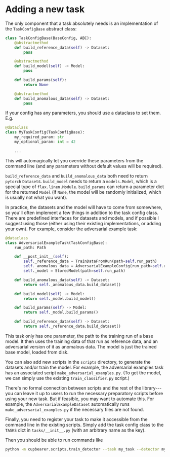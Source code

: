 # Adding a new task

The only component that a task absolutely needs is an implementation of the
`TaskConfigBase` abstract class:
```python
class TaskConfigBase(BaseConfig, ABC):
    @abstractmethod
    def build_reference_data(self) -> Dataset:
        pass

    @abstractmethod
    def build_model(self) -> Model:
        pass

    def build_params(self):
        return None

    @abstractmethod
    def build_anomalous_data(self) -> Dataset:
        pass
```
If your config has any parameters, you should use a dataclass to set them. E.g.
```python
@dataclass
class MyTaskConfig(TaskConfigBase):
    my_required_param: str
    my_optional_param: int = 42

    ...
```
This will automagically let you override these parameters from the command line
(and any parameters without default values will be required).

`build_reference_data` and `build_anomalous_data` both need to return `pytorch` `Dataset`s.
`build_model` needs to return a `models.Model`, which is a special type of `flax.linen.Module`.
`build_params` can return a parameter dict for the returned `Model` (if `None`, the model
will be randomly initialized, which is usually not what you want).

In practice, the datasets and the model will have to come from somewhere, so you'll
often implement a few things in addition to the task config class. There are predefined
interfaces for datasets and models, and if possible I suggest using those (either
using their existing implementations, or adding your own). For example, consider
the adversarial example task:
```python
@dataclass
class AdversarialExampleTask(TaskConfigBase):
    run_path: Path

    def __post_init__(self):
        self._reference_data = TrainDataFromRun(path=self.run_path)
        self._anomalous_data = AdversarialExampleConfig(run_path=self.run_path)
        self._model = StoredModel(path=self.run_path)

    def build_anomalous_data(self) -> Dataset:
        return self._anomalous_data.build_dataset()

    def build_model(self) -> Model:
        return self._model.build_model()

    def build_params(self) -> Model:
        return self._model.build_params()

    def build_reference_data(self) -> Dataset:
        return self._reference_data.build_dataset()
```
This task only has one parameter, the path to the training run of a base model.
It then uses the training data of that run as reference data, and an adversarial
version of it as anomalous data. The model is just the trained base model, loaded
from disk.

You can also add new scripts in the `scripts` directory, to generate the datasets
and/or train the model. For example, the adversarial examples task has an
associated script `make_adversarial_examples.py`. (To get the model, we can simply
use the existing `train_classifier.py` script.)

There's no formal connection between scripts and the rest of the library---you can
leave it up to users to run the necessary preparatory scripts before using your new
task. But if feasible, you may want to automate this. For example, the `AdversarialExampleDataset`
automatically runs `make_adversarial_examples.py` if the necessary files are not found.

Finally, you need to register your task to make it accessible from the command line
in the existing scripts. Simply add the task config class to the `TASKS` dict in `tasks/__init__.py`
(with an arbitrary name as the key).

Then you should be able to run commands like
```bash
python -m cupbearer.scripts.train_detector --task my_task --detector my_detector --task.my_required_param foo
```